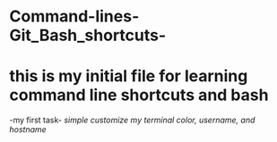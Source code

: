 # Command-lines-Git_Bash_shortcuts-
# this is my initial file for learning command line shortcuts and bash #

-my first task-
*simple customize my terminal color, username, and hostname*
